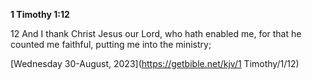 **1 Timothy 1:12**

12 And I thank Christ Jesus our Lord, who hath enabled me, for that he counted me faithful, putting me into the ministry;

[Wednesday 30-August, 2023](https://getbible.net/kjv/1 Timothy/1/12)

